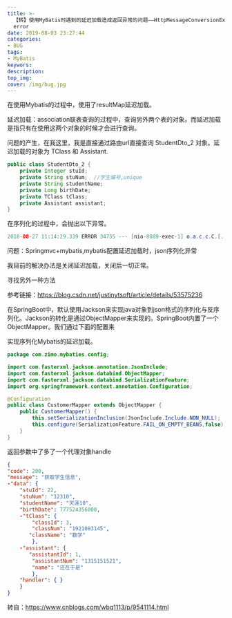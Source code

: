 ```yaml
---
title: >-
  【转】使用MyBatis时遇到的延迟加载造成返回异常的问题——HttpMessageConversionException: Type definition
  error
date: 2019-08-03 23:27:44
categories: 
- BUG
tags: 
- MyBatis
keywors: 
description: 
top_img: 
cover: /img/bug.jpg
---
```


在使用Mybatis的过程中，使用了resultMap延迟加载。

延迟加载：association联表查询的过程中，查询另外两个表的对象。而延迟加载是指只有在使用这两个对象的时候才会进行查询。

问题的产生，在我这里，我是直接通过路由url直接查询 StudentDto_2 对象。延迟加载的对象为 TClass 和 Assistant.

```java
public class StudentDto_2 {
    private Integer stuId;
    private String stuNum;  //学生编号,unique
    private String studentName;
    private Long birthDate;
    private TClass tClass;
    private Assistant assistant;
}
```

在序列化的过程中，会抛出以下异常。
```java
2018-08-27 11:14:29.339 ERROR 34755 --- [nio-8089-exec-1] o.a.c.c.C.[.[.[/].[dispatcherServlet]    : Servlet.service() for servlet [dispatcherServlet] in context with path [] threw exception [Request processing failed; nested exception is org.springframework.http.converter.HttpMessageConversionException: Type definition error: [simple type, class org.apache.ibatis.executor.loader.javassist.JavassistProxyFactory$EnhancedResultObjectProxyImpl]; nested exception is com.fasterxml.jackson.databind.exc.InvalidDefinitionException: No serializer found for class org.apache.ibatis.executor.loader.javassist.JavassistProxyFactory$EnhancedResultObjectProxyImpl and no properties discovered to create BeanSerializer (to avoid exception, disable SerializationFeature.FAIL_ON_EMPTY_BEANS) (through reference chain: com.zimo.mybaties.util.Result["data"]->com.zimo.mybaties.dto.StudentDto_2_$$_jvstfe4_0["handler"])] with root cause
```
问题：Springmvc+mybatis,mybatis配置延迟加载时，json序列化异常

我目前的解决办法是关闭延迟加载，关闭后一切正常。

寻找另外一种方法

参考链接：https://blog.csdn.net/justinytsoft/article/details/53575236

在SpringBoot中，默认使用Jackson来实现java对象到json格式的序列化与反序列化。Jackson的转化是通过ObjectMapper来实现的。SpringBoot内置了一个ObjectMapper。我们通过下面的配置来

实现序列化Mybatis的延迟加载。
```java
package com.zimo.mybaties.config;

import com.fasterxml.jackson.annotation.JsonInclude;
import com.fasterxml.jackson.databind.ObjectMapper;
import com.fasterxml.jackson.databind.SerializationFeature;
import org.springframework.context.annotation.Configuration;

@Configuration
public class CustomerMapper extends ObjectMapper {
    public CustomerMapper() {
        this.setSerializationInclusion(JsonInclude.Include.NON_NULL);　　//返回为null的值则去除，
        this.configure(SerializationFeature.FAIL_ON_EMPTY_BEANS,false);　　//解决延迟加载的对象
    }
}
```

返回参数中了多了一个代理对象handle
```json
{
"code": 200,
"message": "获取学生信息",
-"data": {
    "stuId": 22,
    "stuNum": "12310",
    "studentName": "天涯10",
    "birthDate": 777524356000,
    -"tClass": {
        "classId": 3,
        "classNum": "1921083145",
       "className": "数学"
        },
    -"assistant": {
       "assistantId": 1,
        "assistantNum": "1315151521",
        "name": "还在于是"
        },
    "handler": { }
    }
}
```
转自：https://www.cnblogs.com/wbq1113/p/9541114.html